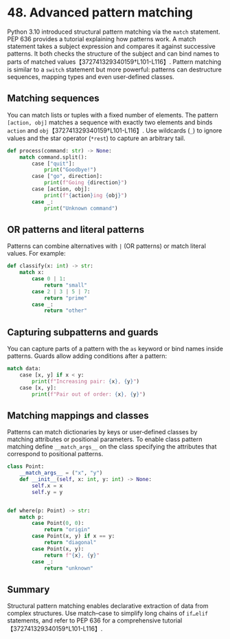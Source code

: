 # 48. Advanced pattern matching

Python 3.10 introduced structural pattern matching via the `match` statement.
PEP 636 provides a tutorial explaining how patterns work.  A match statement
takes a subject expression and compares it against successive patterns.  It
both checks the structure of the subject and can bind names to parts of
matched values【372741329340159†L101-L116】.  Pattern matching is similar to a
`switch` statement but more powerful: patterns can destructure sequences,
mapping types and even user‑defined classes.

## Matching sequences

You can match lists or tuples with a fixed number of elements.  The pattern
`[action, obj]` matches a sequence with exactly two elements and binds
`action` and `obj`【372741329340159†L101-L116】.  Use wildcards (`_`) to ignore
values and the star operator (`*rest`) to capture an arbitrary tail.

```python
def process(command: str) -> None:
    match command.split():
        case ["quit"]:
            print("Goodbye!")
        case ["go", direction]:
            print(f"Going {direction}")
        case [action, obj]:
            print(f"{action}ing {obj}")
        case _:
            print("Unknown command")
```

## OR patterns and literal patterns

Patterns can combine alternatives with `|` (OR patterns) or match literal
values.  For example:

```python
def classify(x: int) -> str:
    match x:
        case 0 | 1:
            return "small"
        case 2 | 3 | 5 | 7:
            return "prime"
        case _:
            return "other"
```

## Capturing subpatterns and guards

You can capture parts of a pattern with the `as` keyword or bind names inside
patterns.  Guards allow adding conditions after a pattern:

```python
match data:
    case [x, y] if x < y:
        print(f"Increasing pair: {x}, {y}")
    case [x, y]:
        print(f"Pair out of order: {x}, {y}")
```

## Matching mappings and classes

Patterns can match dictionaries by keys or user‑defined classes by matching
attributes or positional parameters.  To enable class pattern matching define
`__match_args__` on the class specifying the attributes that correspond to
positional patterns.

```python
class Point:
    __match_args__ = ("x", "y")
    def __init__(self, x: int, y: int) -> None:
        self.x = x
        self.y = y


def where(p: Point) -> str:
    match p:
        case Point(0, 0):
            return "origin"
        case Point(x, y) if x == y:
            return "diagonal"
        case Point(x, y):
            return f"{x}, {y}"
        case _:
            return "unknown"
```

## Summary

Structural pattern matching enables declarative extraction of data from complex
structures.  Use match–case to simplify long chains of `if…elif` statements,
and refer to PEP 636 for a comprehensive tutorial【372741329340159†L101-L116】.
